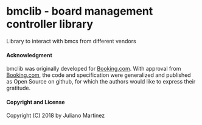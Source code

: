 # bmclib - board management controller library

Library to interact with bmcs from different vendors

#### Acknowledgment

bmclib was originally developed for [Booking.com](http://www.booking.com).
With approval from [Booking.com](http://www.booking.com), the code and
specification were generalized and published as Open Source on github, for
which the authors would like to express their gratitude.

#### Copyright and License

Copyright (C) 2018 by Juliano Martinez

